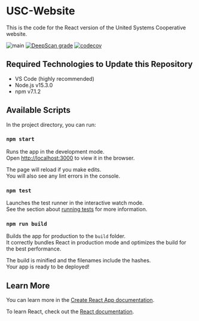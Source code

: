 # USC-Website

This is the code for the React version of the United Systems Cooperative website.

![main](https://github.com/Admiralfeb/usc-website/workflows/main/badge.svg)
[![DeepScan grade](https://deepscan.io/api/teams/12116/projects/15149/branches/299062/badge/grade.svg)](https://deepscan.io/dashboard#view=project&tid=12116&pid=15149&bid=299062)
[![codecov](https://codecov.io/gh/Admiralfeb/usc-website/branch/master/graph/badge.svg?token=WVP9YZXO7P)](https://codecov.io/gh/Admiralfeb/usc-website)

## Required Technologies to Update this Repository

- VS Code (highly recommended)
- Node.js v15.3.0
- npm v7.1.2

## Available Scripts

In the project directory, you can run:

### `npm start`

Runs the app in the development mode.\
Open [http://localhost:3000](http://localhost:3000) to view it in the browser.

The page will reload if you make edits.\
You will also see any lint errors in the console.

### `npm test`

Launches the test runner in the interactive watch mode.\
See the section about [running tests](https://facebook.github.io/create-react-app/docs/running-tests) for more information.

### `npm run build`

Builds the app for production to the `build` folder.\
It correctly bundles React in production mode and optimizes the build for the best performance.

The build is minified and the filenames include the hashes.\
Your app is ready to be deployed!

## Learn More

You can learn more in the [Create React App documentation](https://facebook.github.io/create-react-app/docs/getting-started).

To learn React, check out the [React documentation](https://reactjs.org/).
